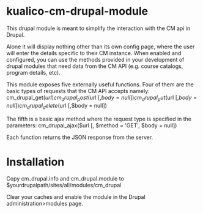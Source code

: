 # kualico-cm-drupal-module
This drupal module is meant to simplify the interaction with the CM api in Drupal.

Alone it will display nothing other than its own config page, where the user will enter the details specific to their
CM instance. When enabled and configured, you can use the methods provided in your development of drupal modules that
need data from the CM API (e.g. course catalogs, program details, etc).

This module exposes five externally useful functions. Four of them are the basic types of requests that the CM API accepts namely:
cm_drupal_get($url)
cm_drupal_post($url [,$body = null])
cm_drupal_put($url [,$body = null])
cm_drupal_delete($url [,$body = null])

The fifth is a basic ajax method where the request type is specified in the parameters:
cm_drupal_ajax($url [, $method = 'GET', $body = null])

Each function returns the JSON response from the
server.

# Installation

Copy cm_drupal.info and cm_drupal.module to $yourdrupalpath/sites/all/modules/cm_drupal

Clear your caches and enable the module in the Drupal administration>modules page.
